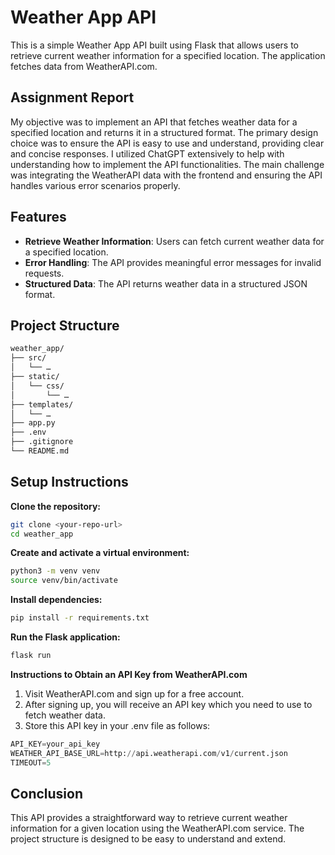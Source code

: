 # Weather App API

This is a simple Weather App API built using Flask that allows users to retrieve current weather information for a specified location. The application fetches data from WeatherAPI.com.

## Assignment Report

My objective was to implement an API that fetches weather data for a specified location and returns it in a structured format. The primary design choice was to ensure the API is easy to use and understand, providing clear and concise responses. I utilized ChatGPT extensively to help with understanding how to implement the API functionalities. The main challenge was integrating the WeatherAPI data with the frontend and ensuring the API handles various error scenarios properly.

## Features

- **Retrieve Weather Information**: Users can fetch current weather data for a specified location.
- **Error Handling**: The API provides meaningful error messages for invalid requests.
- **Structured Data**: The API returns weather data in a structured JSON format.

## Project Structure

``` markdown
weather_app/
├── src/
│   └── …
├── static/
│   └── css/
│       └── …
├── templates/
│   └── …
├── app.py
├── .env
├── .gitignore
└── README.md
```

## Setup Instructions

**Clone the repository:**

``` bash
git clone <your-repo-url>
cd weather_app
```

**Create and activate a virtual environment:**

``` bash
python3 -m venv venv
source venv/bin/activate
```

**Install dependencies:**

``` bash
pip install -r requirements.txt
```

**Run the Flask application:**

``` bash
flask run
```

**Instructions to Obtain an API Key from WeatherAPI.com**

1. Visit WeatherAPI.com and sign up for a free account.
2. After signing up, you will receive an API key which you need to use to fetch weather data.
3. Store this API key in your .env file as follows:

``` Python
API_KEY=your_api_key
WEATHER_API_BASE_URL=http://api.weatherapi.com/v1/current.json
TIMEOUT=5
```

## Conclusion

This API provides a straightforward way to retrieve current weather information for a given location using the WeatherAPI.com service. The project structure is designed to be easy to understand and extend.
